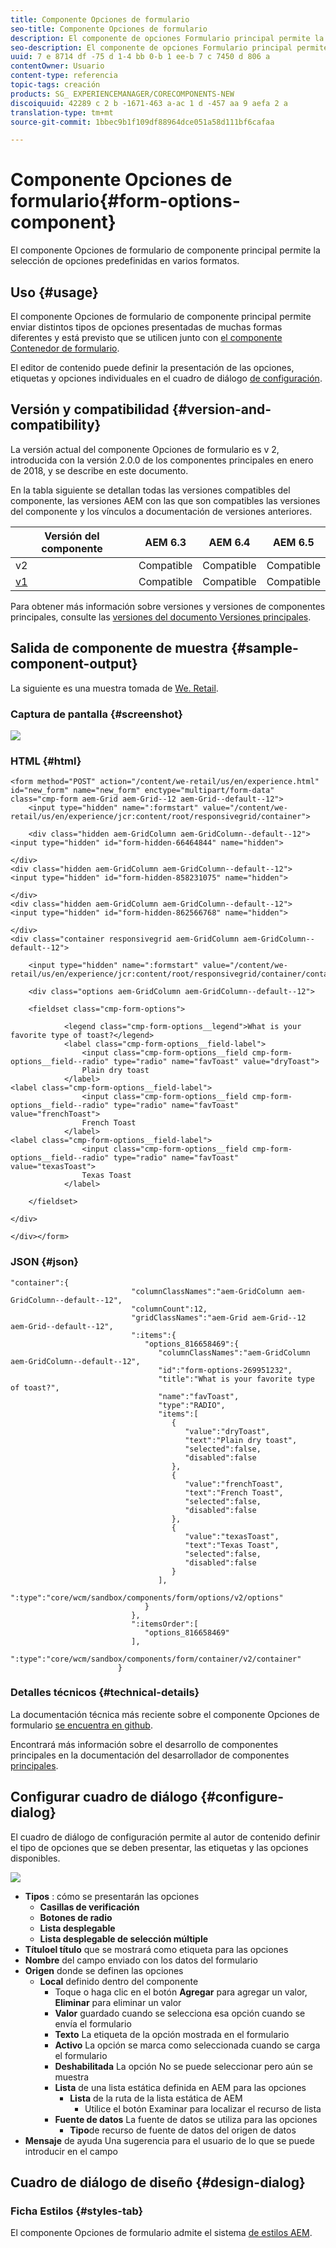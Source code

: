 ```yaml
---
title: Componente Opciones de formulario
seo-title: Componente Opciones de formulario
description: El componente de opciones Formulario principal permite la selección de opciones predefinidas en varios formatos.
seo-description: El componente de opciones Formulario principal permite la selección de opciones predefinidas en varios formatos.
uuid: 7 e 8714 df -75 d 1-4 bb 0-b 1 ee-b 7 c 7450 d 806 a
contentOwner: Usuario
content-type: referencia
topic-tags: creación
products: SG_ EXPERIENCEMANAGER/CORECOMPONENTS-NEW
discoiquuid: 42289 c 2 b -1671-463 a-ac 1 d -457 aa 9 aefa 2 a
translation-type: tm+mt
source-git-commit: 1bbec9b1f109df88964dce051a58d111bf6cafaa

---
```



# Componente Opciones de formulario{#form-options-component}

El componente Opciones de formulario de componente principal permite la selección de opciones predefinidas en varios formatos.

## Uso {#usage}

El componente Opciones de formulario de componente principal permite enviar distintos tipos de opciones presentadas de muchas formas diferentes y está previsto que se utilicen junto con [el componente Contenedor de formulario](form-container.md).

El editor de contenido puede definir la presentación de las opciones, etiquetas y opciones individuales en el cuadro de diálogo [de configuración](#configure-dialog).

## Versión y compatibilidad {#version-and-compatibility}

La versión actual del componente Opciones de formulario es v 2, introducida con la versión 2.0.0 de los componentes principales en enero de 2018, y se describe en este documento.

En la tabla siguiente se detallan todas las versiones compatibles del componente, las versiones AEM con las que son compatibles las versiones del componente y los vínculos a documentación de versiones anteriores.

| Versión del componente | AEM 6.3 | AEM 6.4 | AEM 6.5 |
|--- |--- |--- |--- |
| v2 | Compatible | Compatible | Compatible |
| [v1](form-options-v1.md) | Compatible | Compatible | Compatible |

Para obtener más información sobre versiones y versiones de componentes principales, consulte las [versiones del documento Versiones principales](versions.md).

## Salida de componente de muestra {#sample-component-output}

La siguiente es una muestra tomada de [We. Retail](https://helpx.adobe.com/experience-manager/6-5/sites/developing/using/we-retail.html).

### Captura de pantalla {#screenshot}

![](assets/screen_shot_2018-01-12at113648.png)

### HTML {#html}

```
<form method="POST" action="/content/we-retail/us/en/experience.html" id="new_form" name="new_form" enctype="multipart/form-data" class="cmp-form aem-Grid aem-Grid--12 aem-Grid--default--12">
    <input type="hidden" name=":formstart" value="/content/we-retail/us/en/experience/jcr:content/root/responsivegrid/container">
    
    <div class="hidden aem-GridColumn aem-GridColumn--default--12">
<input type="hidden" id="form-hidden-66464844" name="hidden">

</div>
<div class="hidden aem-GridColumn aem-GridColumn--default--12">
<input type="hidden" id="form-hidden-858231075" name="hidden">

</div>
<div class="hidden aem-GridColumn aem-GridColumn--default--12">
<input type="hidden" id="form-hidden-862566768" name="hidden">

</div>
<div class="container responsivegrid aem-GridColumn aem-GridColumn--default--12">

    <input type="hidden" name=":formstart" value="/content/we-retail/us/en/experience/jcr:content/root/responsivegrid/container/container">
    
    <div class="options aem-GridColumn aem-GridColumn--default--12">

    <fieldset class="cmp-form-options">
        
            <legend class="cmp-form-options__legend">What is your favorite type of toast?</legend>
            <label class="cmp-form-options__field-label">
                <input class="cmp-form-options__field cmp-form-options__field--radio" type="radio" name="favToast" value="dryToast">
                Plain dry toast
            </label>
<label class="cmp-form-options__field-label">
                <input class="cmp-form-options__field cmp-form-options__field--radio" type="radio" name="favToast" value="frenchToast">
                French Toast
            </label>
<label class="cmp-form-options__field-label">
                <input class="cmp-form-options__field cmp-form-options__field--radio" type="radio" name="favToast" value="texasToast">
                Texas Toast
            </label>

    </fieldset>

</div>

</div></form>
```

### JSON {#json}

```
"container":{  
                           "columnClassNames":"aem-GridColumn aem-GridColumn--default--12",
                           "columnCount":12,
                           "gridClassNames":"aem-Grid aem-Grid--12 aem-Grid--default--12",
                           ":items":{  
                              "options_816658469":{  
                                 "columnClassNames":"aem-GridColumn aem-GridColumn--default--12",
                                 "id":"form-options-269951232",
                                 "title":"What is your favorite type of toast?",
                                 "name":"favToast",
                                 "type":"RADIO",
                                 "items":[  
                                    {  
                                       "value":"dryToast",
                                       "text":"Plain dry toast",
                                       "selected":false,
                                       "disabled":false
                                    },
                                    {  
                                       "value":"frenchToast",
                                       "text":"French Toast",
                                       "selected":false,
                                       "disabled":false
                                    },
                                    {  
                                       "value":"texasToast",
                                       "text":"Texas Toast",
                                       "selected":false,
                                       "disabled":false
                                    }
                                 ],
                                 ":type":"core/wcm/sandbox/components/form/options/v2/options"
                              }
                           },
                           ":itemsOrder":[  
                              "options_816658469"
                           ],
                           ":type":"core/wcm/sandbox/components/form/container/v2/container"
                        }
```

### Detalles técnicos {#technical-details}

La documentación técnica más reciente sobre el componente Opciones de formulario [se encuentra en github](https://github.com/adobe/aem-core-wcm-components/blob/master/content/src/content/jcr_root/apps/core/wcm/components/form/options/v2/options).

Encontrará más información sobre el desarrollo de componentes principales en la documentación del desarrollador de componentes [principales](developing.md).

## Configurar cuadro de diálogo {#configure-dialog}

El cuadro de diálogo de configuración permite al autor de contenido definir el tipo de opciones que se deben presentar, las etiquetas y las opciones disponibles.

![](assets/screen_shot_2018-01-12at113153.png)

* **Tipos** : cómo se presentarán las opciones
   * **Casillas de verificación**
   * **Botones de radio**
   * **Lista desplegable**
   * **Lista desplegable de selección múltiple**
* **Títuloel título**
que se mostrará como etiqueta para las opciones
* **Nombre**
del campo enviado con los datos del formulario
* **Origen**
donde se definen las opciones
   * **Local**
definido dentro del componente
      * Toque o haga clic en el botón **Agregar** para agregar un valor, **Eliminar** para eliminar un valor
      * **Valor**
guardado cuando se selecciona esa opción cuando se envía el formulario
      * **Texto**
La etiqueta de la opción mostrada en el formulario
      * **Activo**
La opción se marca como seleccionada cuando se carga el formulario
      * **Deshabilitada**
La opción No se puede seleccionar pero aún se muestra
      * **Lista**
de una lista estática definida en AEM para las opciones
         * **Lista**
de la ruta de la lista estática de AEM
            * Utilice el botón Examinar para localizar el recurso de lista
      * **Fuente
de datos** La fuente de datos se utiliza para las opciones
         * **Tipo**de recurso de fuente
de datos del origen de datos
* **Mensaje**
de ayuda Una sugerencia para el usuario de lo que se puede introducir en el campo

## Cuadro de diálogo de diseño {#design-dialog}

### Ficha Estilos {#styles-tab}

El componente Opciones de formulario admite el sistema [de estilos AEM](authoring.md#component-styling).